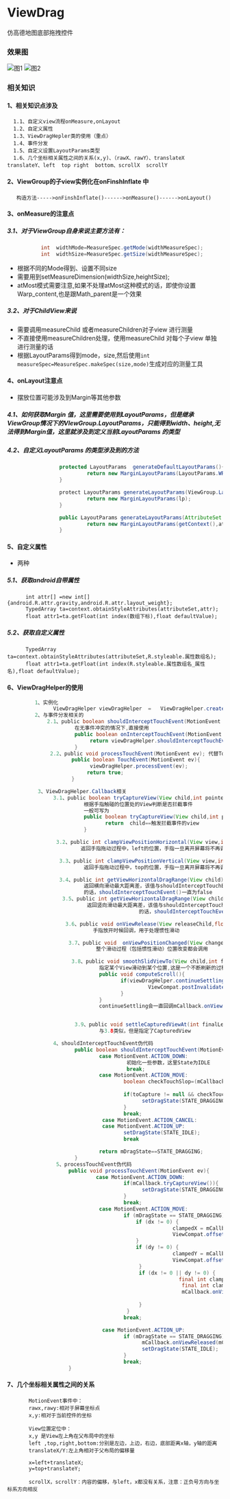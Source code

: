 # ViewDrag
仿高德地图底部拖拽控件

### 效果图
![图1](https://raw.githubusercontent.com/shenliangshanghai/ViewDrag/master/gif/1.gif)
![图2](https://raw.githubusercontent.com/shenliangshanghai/ViewDrag/master/gif/2.gif)

### 相关知识
#### 1、相关知识点涉及
      1.1、自定义view流程onMeasure,onLayout
      1.2、自定义属性
      1.3、ViewDragHepler类的使用（重点）
      1.4、事件分发
      1.5、自定义设置LayoutParams类型
      1.6、几个坐标相关属性之间的关系(x,y)、（rawX、rawY）、translateX  translateY、left  top right  bottom、scrollX  scrollY
#### 2、ViewGroup的子view实例化在onFinshInflate 中
       构造方法----->onFinshInflate()------>onMeasure()------>onLayout()
#### 3、onMeasure的注意点
##### 3.1、对于ViewGroup自身来说主要方法有：
```java
           int  widthMode=MeasureSpec.getMode(widthMeasureSpec);
           int  widthSize=MeasureSpec.getSize(widthMeasureSpec);
```
* 根据不同的Mode得到、设置不同size
* 需要用到setMeasureDimension(widthSize,heightSize);
* atMost模式需要注意,如果不处理atMost这种模式的话，即使你设置Warp_content,也是跟Math_parent是一个效果

##### 3.2、对于ChildView来说
* 需要调用measureChild 或者measureChildren对子view 进行测量
* 不直接使用measureChildren处理，使用measureChild 对每个子view 单独进行测量的话
* 根据LayoutParams得到mode，size,然后使用`int measureSpec=MeasureSpec.makeSpec(size,mode)`生成对应的测量工具

#### 4、onLayout注意点
* 摆放位置可能涉及到Margin等其他参数
##### 4.1、如何获取Margin 值，这里需要使用到LayoutParams，但是继承ViewGroup情况下的VIewGroup.LayoutParams，只能得到width、height,无法得到Margin值，这里就涉及到定义当前LayoutParams 的类型
##### 4.2、自定义LayoutParams 的类型涉及到的方法
```java
                 protected LayoutParams  generateDefaultLayoutParams(){
                          return new MarginLayoutParams(LayoutParams.WRAP_CONTENT,LayoutParams.WRAP_CONTENT);
                 }

                 protect LayoutParams generateLayoutParams(ViewGroup.LayoutParams lp){
                          return new MarginLayoutParams(lp);
                 }

                 public LayoutParams generateLayoutParams(AttributeSet attr){
                          return new MarginLayoutParams(getContext(),attr);
                 }
```

#### 5、自定义属性
*  两种
##### 5.1、获取android自带属性
          int attr[] =new int[]{android.R.attr.gravity,android.R.attr.layout_weight};
          TypedArray ta=context.obtainStyleAttributes(attributeSet,attr);
          float attr1=ta.getFloat(int index(数组下标),float defaultValue);
##### 5.2、获取自定义属性
          TypedArray ta=context.obtainStyleAttributes(attributeSet,R.styleable.属性数组名);
          float attr1=ta.getFloat(int index(R.styleable.属性数组名_属性名),float defaultValue);


#### 6、ViewDragHelper的使用
```java
         1、实例化
               ViewDragHelper viewDragHelper  =   ViewDragHelper.create(ViewGroup parent,ViewDragHelper.Callback callback);
         2、与事件分发相关的
             2.1、public boolean shouldInterceptTouchEvent(MotionEvent ev);  是否拦截事件
                      在无事件冲突的情况下,直接使用
                      public boolean onInterceptTouchEvent(MotionEvent ev){
                           return viewDragHelper.shouldInterceptTouchEvent(ev);
                      }
              2.2、public void processTouchEvent(MotionEvent ev); 代替TouchEvent事件中的处理逻辑，内部调用Callback中的方法
                     public boolean TouchEvent(MotionEvent ev){
                           viewDragHelper.processEvent(ev);
                          return true;
                     }

          3、ViewDragHelper.Callback相关
               3.1、public boolean tryCaptureView(View child,int pointerId);
                         根据手指触碰的位置处的View判断是否拦截事件
                         一般可写为
                         public boolean tryCaptureView(View child,int pointerId){
                                return  child==触发拦截事件的view
                         }

                3.2、public int clampViewPositionHorizontal(View view,int left,int dx)
                        返回手指拖动过程中，left的位置，手指一旦离开屏幕将不再调用该方法

                 3.3、public int clampViewPositionVertical(View view,int top,int dy)
                         返回手指拖动过程中，top的位置，手指一旦离开屏幕将不再调用该方法

                 3.4、public int getViewHorizontalDragRange(View child)
                         返回横向滑动最大距离差，该值与shouldInterceptTouchEvent返回结果有关，该值不大于TouchSlop(最小滑动距离)
                         的话，shouldInterceptTouchEvent()一直为false
                  3.5、public int getViewHorizontalDragRange(View child)
                          返回竖向滑动最大距离差，该值与shouldInterceptTouchEvent返回结果有关，该值不大于TouchSlop(最小滑动距离)
                                           的话，shouldInterceptTouchEvent()一直为false

                   3.6、public void onViewRelease(View releaseChild,float xVel,float yVel);
                            手指放开时候回调，用于处理惯性滑动

                    3.7、public void  onViewPositionChanged(View changedView, int left,int top,float dx,float dy);
                             整个滑动过程（包括惯性滑动）位置改变都会调用

                     3.8、public void smoothSlidViewTo(View child,int finalLeft, int finalTop);一般用在onViewRelease方法中
                              指定某个View滑动到某个位置,这是一个不断刷新的过程
                              public void computeScroll(){
                                     if(viewDragHelper.continueSettling(true)){
                                              ViewCompat.postInvalidateOnAnimation(this);
                                     }
                              }
                              continueSettling会一直回调mCallback.onViewPositionChanged


                      3.9、public void settleCapturedViewAt(int finalLeft,int finalTop)
                              与3.8类似，但是指定了CapturedView

               4、shouldInterceptTouchEvent伪代码
                      public boolean shouldInterceptTouchEvent(MotionEvent ev){
                              case MotionEvent.ACTION_DOWN:
                                       初始化一些参数，这里State为IDLE
                                       break;
                              case MotionEvent.ACTION_MOVE:
                                      boolean checkTouchSlop=(mCallback.getViewVerticalDragRange(child) > 0 &&Math.abs(dy)>mTouchSlop)||
                                                                                      (mCallback.getViewHorizontalDragRange(child) > 0 &&Math.abs(dx)>mTouchSlop);
                                      if(toCapture != null && checkTouchSlop&&mCallback.tryCaptureView()){
                                            setDragState(STATE_DRAGGING);
                                      }
                                      break;
                               case MotionEvent.ACTION_CANCEL:
                               case MotionEvent.ACTION_UP:
                                      setDragState(STATE_IDLE);
                                      break

                              return mDragState==STATE_DRAGGING;
                      }
                5、processTouchEvent伪代码
                    public void processTouchEvent(MotionEvent ev){
                             case MotionEvent.ACTION_DOWN:
                                      if(mCallback.tryCaptureView()){
                                            setDragState(STATE_DRAGGING);
                                      }
                                      break;
                              case MotionEvent.ACTION_MOVE:
                                      if (mDragState == STATE_DRAGGING) {
                                          if (dx != 0) {
                                                      clampedX = mCallback.clampViewPositionHorizontal(mCapturedView, left, dx);
                                                      ViewCompat.offsetLeftAndRight(mCapturedView, clampedX - oldLeft);
                                          }
                                          if (dy != 0) {
                                                      clampedY = mCallback.clampViewPositionVertical(mCapturedView, top, dy);
                                                      ViewCompat.offsetTopAndBottom(mCapturedView, clampedY - oldTop);
                                           }
                                           if (dx != 0 || dy != 0) {
                                                        final int clampedDx = clampedX - oldLeft;
                                                         final int clampedDy = clampedY - oldTop;
                                                         mCallback.onViewPositionChanged(mCapturedView, clampedX, clampedY,
                                                                                                                                                         clampedDx, clampedDy);
                                           }
                                       }
                                      break;

                               case MotionEvent.ACTION_UP:
                                      if (mDragState == STATE_DRAGGING) {
                                            mCallback.onViewReleased(mCapturedView, xvel, yvel);
                                            setDragState(STATE_IDLE);
                                      }
                                      break;
                    }
```
#### 7、几个坐标相关属性之间的关系

           MotionEvent事件中：
           rawx,rawy:相对于屏幕坐标点
           x,y:相对于当前控件的坐标

           View位置定位中：
           x,y 是View左上角在父布局中的坐标
           left ,top,right,bottom:分别是左边，上边，右边，底部距离x轴，y轴的距离
           translateX/Y:左上角相对于父布局的偏移量

           x=left+translateX;
           y=top+translateY;

           scrollX，scrollY：内容的偏移，与left，x都没有关系，注意：正负号方向与坐标系方向相反

